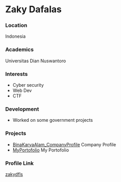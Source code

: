 # Zaky Dafalas

### Location

Indonesia

### Academics

Universitas Dian Nuswantoro

### Interests

- Cyber security
- Web Dev
- CTF

### Development

- Worked on some government projects

### Projects

- [BinaKaryaAlam_CompanyProfile](https://github.com/zakydfls/binakaryaalam-company-profile) Company Profile
- [MyPortofolio](https://github.com/zakydfls/portofolio-astro) My Portofolio

### Profile Link

[zakydfls](https://github.com/zakydfls)

